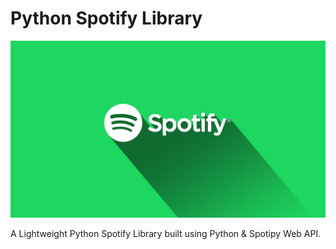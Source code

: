 # Python Spotify Library
<p align="center">
	<img src="spotify_logo.jpeg"></img>
</p>


A Lightweight Python Spotify Library built using Python & Spotipy Web API.

